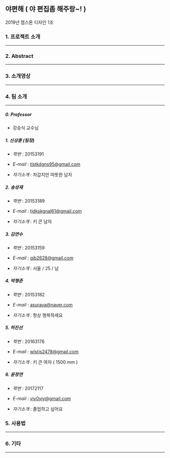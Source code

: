 ## 야편해 ( 야 편집좀 해주랑~! )

2019년 캡스톤 디자인 1조



### 1. 프로젝트 소개

------




### 2. Abstract

------




### 3. 소개영상

------







### 4. 팀 소개

------

##### 0. Professor

- 강승식 교수님

##### 1. **신상훈** (팀장)

- *학번* : 20153191

- *E-mail* : tlstkdgns95@gmail.com

- *자기소개* : 차갑지만 따뜻한 남자


##### 2. **송성재**

- *학번* : 20153189

- *E-mail* : tjdkskgnal61@gmail.com

- *자기소개* : 키 큰 남자


##### 3. **김연수**

- *학번* : 20153159

- *E-mail* : gjb2628@gmail.com

- *자기소개* : 서울 / 25 / 남


##### 4. **박형준**

- *학번* : 20153182

- *E-mail* : asurava@naver.com 

- *자기소개* : 항상 행복하세요


##### 5. **허진선**

- *학번* : 20163176

- *E-mail* : wlstjs2478@gmail.com

- *자기소개* : 키 큰 여자 ( 1500 mm ) 


##### 6. **윤정연**

- *학번* : 20172117

- *E-mail* : yjy0yjy@gmail.com

- *자기소개* : 졸업하고 싶어요


### 5. 사용법

------




### 6. 기타

------

